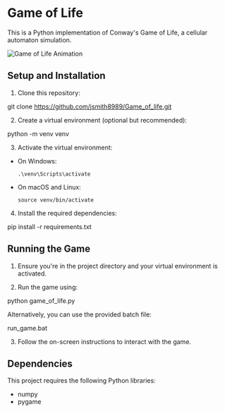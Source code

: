 # Game of Life

This is a Python implementation of Conway's Game of Life, a cellular automaton simulation.

![Game of Life Animation](path_to_your_gif_or_image.gif)

## Setup and Installation

1. Clone this repository:

git clone https://github.com/jsmith8989/Game_of_life.git


2. Create a virtual environment (optional but recommended):

python -m venv venv


3. Activate the virtual environment:
- On Windows:
  ```
  .\venv\Scripts\activate
  ```
- On macOS and Linux:
  ```
  source venv/bin/activate
  ```

4. Install the required dependencies:

pip install -r requirements.txt


## Running the Game

1. Ensure you're in the project directory and your virtual environment is activated.

2. Run the game using:

python game_of_life.py


Alternatively, you can use the provided batch file:

run_game.bat


3. Follow the on-screen instructions to interact with the game.

## Dependencies

This project requires the following Python libraries:
- numpy
- pygame
